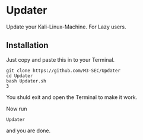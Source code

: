 # Updater
Update your Kali-Linux-Machine.
For Lazy users.

## Installation
Just copy and paste this in to your Terminal.
```
git clone https://github.com/M3-SEC/Updater
cd Updater
bash Updater.sh
3
```
You shuld exit and open the Terminal to make it work.

Now run
```
Updater
```
and you are done.
